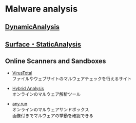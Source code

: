 # Malware analysis 

## [DynamicAnalysis](https://github.com/narupi/security_cheat_sheets/blob/master/MalwareAnalysis/DynamicAnalysis/dynamic.md)  

## [Surface・StaticAnalysis](https://github.com/narupi/security_cheat_sheets/blob/master/MalwareAnalysis/Surface%E3%83%BBStaticAnalysis/surface_static.md)

## Online Scanners and Sandboxes

* [VirusTotal](https://www.virustotal.com/)  
ファイルやウェブサイトのマルウェアチェックを行えるサイト

* [Hybrid Analysis](https://www.hybrid-analysis.com/)  
オンラインのマルウェア解析ツール

* [any.run](https://app.any.run/)  
オンラインのマルウェアサンドボックス  
画像付きでマルウェアの挙動を確認できる  

